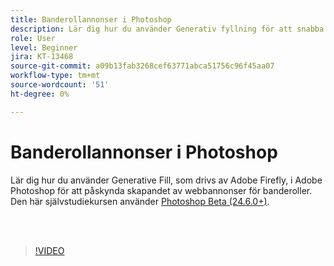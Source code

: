 ```yaml
---
title: Banderollannonser i Photoshop
description: Lär dig hur du använder Generativ fyllning för att snabba upp skapandet av webbannonser och banners
role: User
level: Beginner
jira: KT-13468
source-git-commit: a09b13fab3268cef63771abca51756c96f45aa07
workflow-type: tm+mt
source-wordcount: '51'
ht-degree: 0%

---
```


# Banderollannonser i Photoshop

Lär dig hur du använder Generative Fill, som drivs av Adobe Firefly, i Adobe Photoshop för att påskynda skapandet av webbannonser för banderoller. Den här självstudiekursen använder [Photoshop Beta (24.6.0+)](https://helpx.adobe.com/x-productkb/global/creative-cloud-beta.html).

<br> 

>[!VIDEO](https://video.tv.adobe.com/v/3420791?quality=12&learn=on&hidetitle=true)
